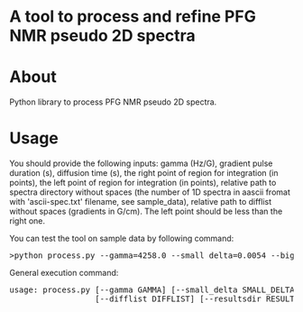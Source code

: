 <h1> A tool to process and refine PFG NMR pseudo 2D spectra </h1>
<h1> About </h1>
Python library to process PFG NMR pseudo 2D spectra.

<h1> Usage </h1>

You should provide the following inputs: gamma (Hz/G), gradient pulse duration (s), diffusion time (s), the right point of region for integration (in points), the left point of region for integration (in points), relative path to spectra directory without spaces (the number of 1D spectra in aascii fromat with 'ascii-spec.txt' filename, see sample_data), relative path to difflist without spaces (gradients in G/cm). The left point should be less than the right one.

You can test the tool on sample data by following command:
<div class="highlight highlight-source-shell"><pre>
>python process.py --gamma=4258.0 --small_delta=0.0054 --big_delta=0.1 --left_point=1000 --right_point=12 --specdir=\sample_data\spectra --difflist=\sample_data\difflist --resultsdir=results
</div>

General execution command:
<div class="highlight highlight-source-shell"><pre>
usage: process.py [--gamma GAMMA] [--small_delta SMALL_DELTA] [--big_delta BIG_DELTA] [--left_point LEFT_POINT] [--right_point RIGHT_POINT] [--specdir SPECDIR]
                  [--difflist DIFFLIST] [--resultsdir RESULTSDIR]


</div>




